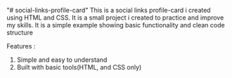 "# social-links-profile-card" 
This is a social links profile-card i created using HTML and CSS. It is a small project i created to practice and improve my skills. It is a simple example showing basic functionality and clean code structure

Features :
1. Simple and easy to understand
2. Built with basic tools(HTML, and CSS only)
